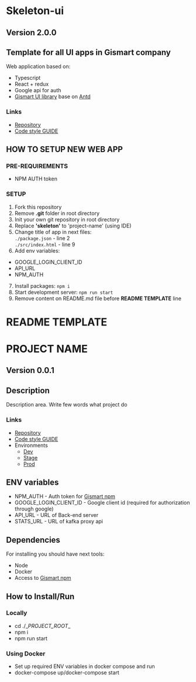# Skeleton-ui  

## Version **2.0.0**
## Template for all UI apps in Gismart company  
  
Web application based on:
* Typescript
* React + redux
* Google api for auth
* [Gismart UI library](https://bitbucket.org/gismart/gismart-ui/) base on [Antd](https://ant.design/)  
    
### Links  
  
- [Repository](https://bitbucket.org/gismart/skeleton-ui/src/develop/)  
- [Code style GUIDE](STYLE_GUIDE.md)  
  
## HOW TO SETUP NEW WEB APP
  
### PRE-REQUIREMENTS
* NPM AUTH token

### SETUP  
1) Fork this repository  
2) Remove **.git** folder in root directory  
3) Init your own git repository in root directory  
4) Replace **'skeleton'** to 'project-name' (using IDE)  
5) Change title of app in next files:  
  `./package.json`   - line 2  
  `./src/index.html` - line 9  
6) Add env variables:
  * GOOGLE_LOGIN_CLIENT_ID  
  * API_URL  
  * NPM_AUTH
7) Install packages: `npm i`  
8) Start development server: `npm run start`  
9) Remove content on README.md file before **README TEMPLATE** line


# README TEMPLATE
  
# __PROJECT NAME__

## Version **0.0.1**
## Description
Description area. Write few words what project do  
  
### Links  
  
- [Repository]()  
- [Code style GUIDE](STYLE_GUIDE.md)  
- Environments 
  - [Dev]()  
  - [Stage]()  
  - [Prod]()  
  
## ENV variables
- NPM_AUTH                  - Auth token for [Gismart npm](https://npm.gismart.xyz)
- GOOGLE_LOGIN_CLIENT_ID    - Google client id (required for authorization through google)
- API_URL                   - URL of Back-end server
- STATS_URL                 - URL of kafka proxy api
  
## Dependencies
For installing you should have next tools:
- Node
- Docker
- Access to [Gismart npm](https://npm.gismart.xyz)

## How to Install/Run

### Locally
- cd ./\__PROJECT_ROOT__
- npm i
- npm run start

### Using Docker
- Set up required ENV variables in docker compose and run
- docker-compose up/docker-compose start
